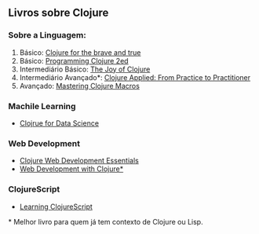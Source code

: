 ## Livros sobre Clojure

### Sobre a Linguagem:

1. Básico: [Clojure for the brave and true](https://www.braveclojure.com/clojure-for-the-brave-and-true/)
1. Básico: [Programming Clojure 2ed](https://pragprog.com/book/shcloj2/programming-clojure)
1. Intermediário Básico: [The Joy of Clojure](https://www.manning.com/books/the-joy-of-clojure-second-edition)
1. Intermediário Avançado\*: [Clojure Applied: From Practice to Practitioner](https://pragprog.com/book/vmclojeco/clojure-applied)
1. Avançado: [Mastering Clojure Macros](https://pragprog.com/book/cjclojure/mastering-clojure-macros)


### Machile Learning

* [Clojrue for Data Science](https://www.packtpub.com/big-data-and-business-intelligence/clojure-data-science)

### Web Development
* [Clojure Web Development Essentials](https://www.packtpub.com/application-development/clojure-web-development-essentials)
* [Web Development with Clojure\*](https://pragprog.com/book/dswdcloj2/web-development-with-clojure-second-edition)


### ClojureScript

* [Learning ClojureScript](https://www.packtpub.com/web-development/learning-clojurescript)

\* Melhor livro para quem já tem contexto de Clojure ou Lisp.
